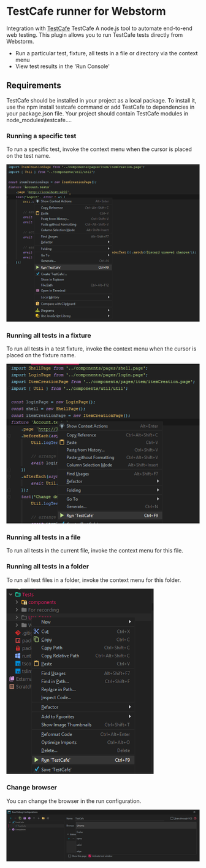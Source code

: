 # TestCafe runner for Webstorm

Integration with [TestCafe](https://devexpress.github.io/testcafe/) TestCafe A node.js tool to automate end-to-end web testing. 
This plugin allows you to run TestCafe tests directly from Webstorm.

* Run a particular test, fixture, all tests in a file or directory via the context menu
* View test results in the 'Run Console'

## Requirements

TestCafe should be installed in your project as a local package. To install it, use the npm install testcafe command or add TestCafe to dependencies in your package.json file. Your project should contain TestCafe modules in node_modules\testcafe\.... 

### Running a specific test

To run a specific test, invoke the context menu when the cursor is placed on the test name.

![Target](./images/specific.png)

### Running all tests in a fixture

To run all tests in a test fixture, invoke the context menu when the cursor is placed on the fixture name.

![Target](./images/fixture.png)

### Running all tests in a file

To run all tests in the current file, invoke the context menu for this file.

### Running all tests in a folder

To run all test files in a folder, invoke the context menu for this folder.

![Target](./images/alltests.png)

### Change browser

You can change the browser in the run configuration.

![Configuration](./images/runconfiguration.png)
